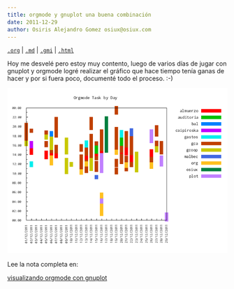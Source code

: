 ```yaml
---
title: orgmode y gnuplot una buena combinación
date: 2011-12-29
author: Osiris Alejandro Gomez osiux@osiux.com
---
```


[`.org`](https://gitlab.com/osiux/osiux.gitlab.io/-/raw/master/2011-12-29-orgmode-y-gnuplot.org) |
[`.md`](https://gitlab.com/osiux/osiux.gitlab.io/-/raw/master/2011-12-29-orgmode-y-gnuplot.md) |
[`.gmi`](gemini://gmi.osiux.com/2011-12-29-orgmode-y-gnuplot.gmi) |
[`.html`](https://osiux.gitlab.io/2011-12-29-orgmode-y-gnuplot.html)

Hoy me desvelé pero estoy muy contento, luego de varios días de jugar
con gnuplot y orgmode logré realizar el gráfico que hace tiempo tenía
ganas de hacer y por si fuera poco, documenté todo el proceso. :-)

![](img/org-task-by-day-2011-12.png)

Lee la nota completa en:

[visualizando orgmode con
gnuplot](visualizando-org-mode-con-gnuplot)
